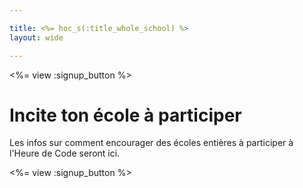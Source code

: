 ```yaml
---

title: <%= hoc_s(:title_whole_school) %>
layout: wide

---
```


<%= view :signup_button %>

# Incite ton école à participer

Les infos sur comment encourager des écoles entières à participer à l'Heure de Code seront ici.

<%= view :signup_button %>
